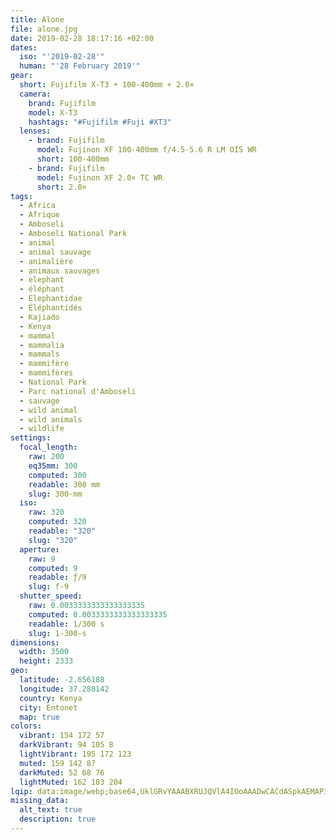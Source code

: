 ```yaml
---
title: Alone
file: alone.jpg
date: 2019-02-28 18:17:16 +02:00
dates:
  iso: "'2019-02-28'"
  human: "'28 February 2019'"
gear:
  short: Fujifilm X-T3 + 100-400mm + 2.0×
  camera:
    brand: Fujifilm
    model: X-T3
    hashtags: "#Fujifilm #Fuji #XT3"
  lenses:
    - brand: Fujifilm
      model: Fujinon XF 100-400mm f/4.5-5.6 R LM OIS WR
      short: 100-400mm
    - brand: Fujifilm
      model: Fujinon XF 2.0× TC WR
      short: 2.0×
tags:
  - Africa
  - Afrique
  - Amboseli
  - Amboseli National Park
  - animal
  - animal sauvage
  - animalière
  - animaux sauvages
  - elephant
  - éléphant
  - Elephantidae
  - Éléphantidés
  - Kajiado
  - Kenya
  - mammal
  - mammalia
  - mammals
  - mammifère
  - mammifères
  - National Park
  - Parc national d'Amboseli
  - sauvage
  - wild animal
  - wild animals
  - wildlife
settings:
  focal_length:
    raw: 200
    eq35mm: 300
    computed: 300
    readable: 300 mm
    slug: 300-mm
  iso:
    raw: 320
    computed: 320
    readable: "320"
    slug: "320"
  aperture:
    raw: 9
    computed: 9
    readable: ƒ/9
    slug: f-9
  shutter_speed:
    raw: 0.0033333333333333335
    computed: 0.0033333333333333335
    readable: 1/300 s
    slug: 1-300-s
dimensions:
  width: 3500
  height: 2333
geo:
  latitude: -2.656188
  longitude: 37.288142
  country: Kenya
  city: Entonet
  map: true
colors:
  vibrant: 154 172 57
  darkVibrant: 94 105 8
  lightVibrant: 195 172 123
  muted: 159 142 87
  darkMuted: 52 68 76
  lightMuted: 162 183 204
lqip: data:image/webp;base64,UklGRvYAAABXRUJQVlA4IOoAAADwCACdASpkAEMAP3Gwy140rj+mqTZrg/AuCWMDyE3b5UDvVKWN0O9i9C0IfhWgALKd3BtX7EB7L5tEqEOEf052AKvBg0HdchPYBe/BDtbeSAD+bxg/f1gcW8GF3oy+xqqmD4+euex7hOLgsreG+Ui8ciS4Z4g9Xu2I9b4SwBSNIjLpi6De9eByptkJEB/nmjzjBOftep6SNMLfdmKrbpFDQ8AAO3MFyHfL+yaPF4TMVq1OljMwTMm8Vw62lloN3XEBjHZ1gCqW/iRJTSD/J2JQJj1tBA/k2HeB8CCzxcEgyJWcpJy/iq0bgAA=
missing_data:
  alt_text: true
  description: true
---
```




